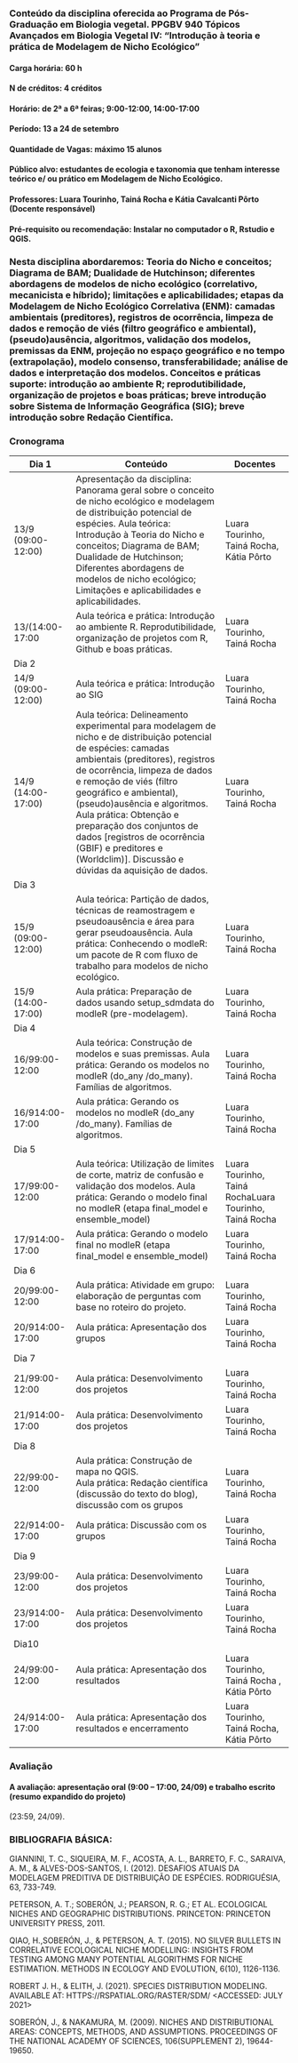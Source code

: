 ### Conteúdo da disciplina oferecida ao Programa de Pós-Graduação em Biologia vegetal. PPGBV 940 Tópicos Avançados em Biologia Vegetal IV: “Introdução à teoria e prática de Modelagem de Nicho Ecológico”

#### Carga horária: 60 h
#### N de créditos: 4 créditos
#### Horário: de 2ª a 6ª feiras; 9:00-12:00, 14:00-17:00
#### Período: 13 a 24 de setembro
#### Quantidade de Vagas: máximo 15 alunos
#### Público alvo: estudantes de ecologia e taxonomia que tenham interesse teórico e/ ou prático em Modelagem de Nicho Ecológico.
#### Professores: Luara Tourinho, Tainá Rocha e Kátia Cavalcanti Pôrto (Docente responsável)
#### Pré-requisito ou recomendação: Instalar no computador o R, Rstudio e QGIS.


### Nesta disciplina abordaremos: Teoria do Nicho e conceitos; Diagrama de BAM; Dualidade de Hutchinson; diferentes abordagens de modelos de nicho ecológico (correlativo, mecanicista e híbrido); limitações e aplicabilidades; etapas da Modelagem de Nicho Ecológico Correlativa (ENM): camadas ambientais (preditores), registros de ocorrência, limpeza de dados e remoção de viés (filtro geográfico e ambiental), (pseudo)ausência, algoritmos, validação dos modelos, premissas da ENM, projeção no espaço geográfico e no tempo (extrapolação), modelo consenso, transferabilidade; análise de dados e interpretação dos modelos. Conceitos e práticas suporte: introdução ao ambiente R; reprodutibilidade, organização de projetos e boas práticas; breve introdução sobre Sistema de Informação Geográfica (SIG); breve introdução sobre Redação Científica.

### Cronograma 

| Dia 1            |                                                  Conteúdo                                                                                                                                                                                                                                                                                                                                                                    |         Docentes                                                    |
|------------------|------------------------------------------------------------------------------------------------------------------------------------------------------------------------------------------------------------------------------------------------------------------------------------------------------------------------------------------------------------------------------------------------------------------------------|--------------------------------------------------------------------|
| 13/9 (09:00-12:00) | Apresentação da disciplina: Panorama geral sobre o conceito de nicho ecológico e modelagem de distribuição potencial de espécies. Aula teórica: Introdução à Teoria do Nicho e conceitos; Diagrama de BAM; Dualidade de Hutchinson; Diferentes abordagens de modelos de nicho ecológico; Limitações e aplicabilidades e aplicabilidades.                                                                                                             | Luara Tourinho, Tainá Rocha, Kátia Pôrto |
| 13/(14:00-17:00  | Aula teórica e prática: Introdução ao ambiente R. Reprodutibilidade, organização de projetos com R, Github e boas práticas.                                                                                                                                                                                                                                                                                                    | Luara Tourinho, Tainá Rocha                                        |
| Dia 2            |                                                                                                                                                                                                                                                                                                                                                                                                                              |                                                                    |
| 14/9 (09:00-12:00)   | Aula teórica e prática: Introdução ao SIG                                                                                                                                                                                                                                                                                                                                                                                    | Luara Tourinho, Tainá Rocha                                        |
| 14/9 (14:00-17:00)  | Aula teórica: Delineamento experimental para modelagem de nicho e de distribuição potencial de espécies: camadas ambientais (preditores), registros de ocorrência, limpeza de dados e remoção de viés (filtro geográfico e ambiental), (pseudo)ausência e algoritmos.<br> Aula prática: Obtenção e preparação dos conjuntos de dados [registros de ocorrência (GBIF) e preditores e (Worldclim)]. Discussão e dúvidas da aquisição de dados. | Luara Tourinho, Tainá  Rocha                                        |
| Dia 3            |                                                                                                                                                                                                                                                                                                                                                                                                                              |                                                                    |
| 15/9 (09:00-12:00)   |  Aula teórica: Partição de dados, técnicas de reamostragem e pseudoausência e área para gerar pseudoausência.  Aula prática: Conhecendo o modleR: um pacote de R com fluxo de trabalho para modelos de nicho ecológico.                                                                                                                                                                                                            | Luara Tourinho, Tainá  Rocha                                        |
| 15/9 (14:00-17:00)  | Aula prática: Preparação de dados usando setup_sdmdata do modleR (pre-modelagem).                                                                                                                                                                                                                                                                                                                                             | Luara Tourinho, Tainá  Rocha                                        |
| Dia 4            |                                                                                                                                                                                                                                                                                                                                                                                                                              |                                                                    |
| 16/99:00-12:00   | Aula teórica: Construção de modelos e suas premissas. Aula prática: Gerando os modelos no modleR (do_any /do_many). Famílias de algoritmos.                                                                                                                                                                                                                                                                                   | Luara Tourinho, Tainá  Rocha                                        |
| 16/914:00-17:00  | Aula prática: Gerando os modelos no modleR (do_any /do_many). Famílias de algoritmos.                                                                                                                                                                                                                                                                                                                                        | Luara Tourinho, Tainá  Rocha                                        |
| Dia 5            |                                                                                                                                                                                                                                                                                                                                                                                                                              |                                                                    |
| 17/99:00-12:00   | Aula teórica: Utilização de limites de corte, matriz de confusão e validação dos modelos. Aula prática: Gerando o modelo final no modleR (etapa final_model e ensemble_model)                                                                                                                                                                                                                                                   | Luara Tourinho, Tainá  RochaLuara Tourinho, Tainá  Rocha             |
| 17/914:00-17:00  | Aula prática: Gerando o modelo final no modleR (etapa final_model e ensemble_model)                                                                                                                                                                                                                                                                                                                                          | Luara Tourinho, Tainá  Rocha                                        |
| Dia 6            |                                                                                                                                                                                                                                                                                                                                                                                                                              |                                                                    |
| 20/99:00-12:00   | Aula prática: Atividade em grupo: elaboração de perguntas com base no roteiro do projeto.                                                                                                                                                                                                                                                                                                                                     | Luara Tourinho, Tainá  Rocha                                        |
| 20/914:00-17:00  | Aula prática: Apresentação dos grupos                                                                                                                                                                                                                                                                                                                                                                                         | Luara Tourinho, Tainá  Rocha                                        |
| Dia 7            |                                                                                                                                                                                                                                                                                                                                                                                                                              |                                                                    |
| 21/99:00-12:00   | Aula prática: Desenvolvimento dos projetos                                                                                                                                                                                                                                                                                                                                                                                   | Luara Tourinho, Tainá  Rocha                                        |
| 21/914:00-17:00  | Aula prática: Desenvolvimento dos projetos                                                                                                                                                                                                                                                                                                                                                                                   | Luara Tourinho, Tainá  Rocha                                        |
| Dia 8            |                                                                                                                                                                                                                                                                                                                                                                                                                              |                                                                    |
| 22/99:00-12:00   | Aula prática: Construção de mapa no QGIS. <br> Aula prática: Redação científica (discussão do texto do blog), discussão com os grupos                                                                                                                                                                                                                                                                                                 | Luara Tourinho, Tainá  Rocha                                        |
| 22/914:00-17:00  | Aula prática:  Discussão com os grupos                                                                                                                                                                                                                                                                                                                                                                                       | Luara Tourinho, Tainá  Rocha                                        |
| Dia 9            |                                                                                                                                                                                                                                                                                                                                                                                                                              |                                                                    |
| 23/99:00-12:00   | Aula prática: Desenvolvimento dos projetos                                                                                                                                                                                                                                                                                                                                                                                   | Luara Tourinho, Tainá  Rocha                                        |
| 23/914:00-17:00  | Aula prática: Desenvolvimento dos projetos                                                                                                                                                                                                                                                                                                                                                                                   | Luara Tourinho, Tainá  Rocha                                        |
| Dia10            |                                                                                                                                                                                                                                                                                                                                                                                                                              |                                                                    |
| 24/99:00-12:00   | Aula prática: Apresentação dos resultados                                                                                                                                                                                                                                                                                                                                                                                     | Luara Tourinho, Tainá  Rocha , Kátia Pôrto                           |
| 24/914:00-17:00  | Aula prática: Apresentação dos resultados e encerramento                                                                                                                                                                                                                                                                                                                                                                      | Luara Tourinho, Tainá  Rocha, Kátia Pôrto                            |


### Avaliação
#### A avaliação: apresentação oral (9:00 – 17:00, 24/09) e trabalho escrito (resumo expandido do projeto)
(23:59, 24/09).


### BIBLIOGRAFIA BÁSICA:

GIANNINI, T. C., SIQUEIRA, M. F., ACOSTA, A. L., BARRETO, F. C., SARAIVA, A. M., &amp; ALVES-DOS-SANTOS, I. (2012). DESAFIOS ATUAIS DA MODELAGEM PREDITIVA DE DISTRIBUIÇÃO DE ESPÉCIES. RODRIGUÉSIA, 63, 733-749.

PETERSON, A. T.; SOBERÓN, J.; PEARSON, R. G.; ET AL. ECOLOGICAL NICHES AND GEOGRAPHIC DISTRIBUTIONS. PRINCETON: PRINCETON UNIVERSITY PRESS, 2011.

QIAO, H.,SOBERÓN, J., &amp; PETERSON, A. T. (2015). NO SILVER BULLETS IN CORRELATIVE ECOLOGICAL NICHE MODELLING: INSIGHTS FROM TESTING AMONG MANY POTENTIAL ALGORITHMS FOR NICHE ESTIMATION. METHODS IN ECOLOGY AND EVOLUTION, 6(10), 1126-1136.

ROBERT J. H., &amp; ELITH, J. (2021). SPECIES DISTRIBUTION MODELING. AVAILABLE AT: HTTPS://RSPATIAL.ORG/RASTER/SDM/ &lt;ACCESSED: JULY 2021&gt;

SOBERÓN, J., &amp; NAKAMURA, M. (2009). NICHES AND DISTRIBUTIONAL AREAS: CONCEPTS, METHODS, AND ASSUMPTIONS. PROCEEDINGS OF THE NATIONAL ACADEMY OF SCIENCES,
106(SUPPLEMENT 2), 19644-19650.
